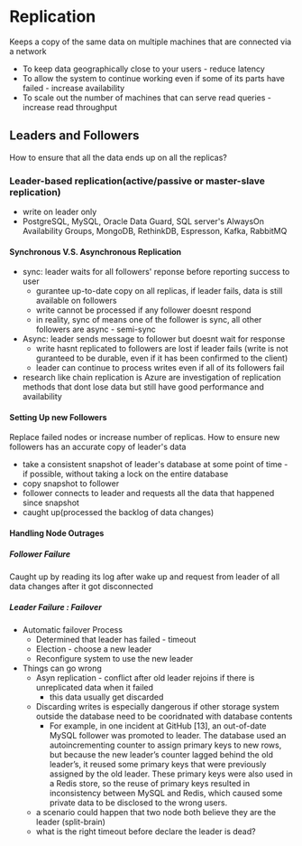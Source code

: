 # Replication
Keeps a copy of the same data on multiple machines that are connected via a network
- To keep data geographically close to your users - reduce latency
- To allow the system to continue working even if some of its parts have failed - increase availability
- To scale out the number of machines that can serve read queries - increase read throughput

## Leaders and Followers
How to ensure that all the data ends up on all the replicas?

### Leader-based replication(active/passive or master-slave replication)
- write on leader only
- PostgreSQL, MySQL, Oracle Data Guard, SQL server's AlwaysOn Availability Groups, MongoDB, RethinkDB, Espresson, Kafka, RabbitMQ

#### Synchronous V.S. Asynchronous Replication
- sync: leader waits for all followers' reponse before reporting success to user
  - gurantee up-to-date copy on all replicas, if leader fails, data is still available on followers
  - write cannot be processed if any follower doesnt respond
  - in reality, sync of means one of the follower is sync, all other followers are async - semi-sync
- Async: leader sends message to follower but doesnt wait for response
  - write hasnt replicated to followers are lost if leader fails (write is not guranteed to be durable, even if it has been confirmed to the client)
  - leader can continue to process writes even if all of its followers fail
- research like chain replication is Azure are investigation of replication methods that dont lose data but still have good performance and availability

#### Setting Up new Followers
Replace failed nodes or increase number of replicas. How to ensure new followers has an accurate copy of leader's data
- take a consistent snapshot of leader's database at some point of time - if possible, without taking a lock on the entire database
- copy snapshot to follower
- follower connects to leader and requests all the data that happened since snapshot
- caught up(processed the backlog of data changes)

#### Handling Node Outrages

##### Follower Failure
Caught up by reading its log after wake up and request from leader of all data changes after it got disconnected

##### Leader Failure : Failover
- Automatic failover Process
    - Determined that leader has failed - timeout
    - Election - choose a new leader
    - Reconfigure system to use the new leader
- Things can go wrong
  - Asyn replication - conflict after old leader rejoins if there is unreplicated data when it failed
     - this data usually get discarded
  - Discarding writes is especially dangerous if other storage system outside the database need to be cooridnated with database contents
    - For example, in one incident at GitHub [13], an out-of-date MySQL follower was promoted to leader. The database used an autoincrementing counter to assign primary keys to new rows, but because the new leader’s counter lagged behind the old leader’s, it reused some primary keys that were previously assigned by the old leader. These primary keys were also used in a Redis store, so the reuse of primary keys resulted in inconsistency between MySQL and Redis, which caused some private data to be disclosed to the wrong users.
   - a scenario could happen that two node both believe they are the leader (split-brain)
   - what is the right timeout before declare the leader is dead?
 
